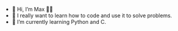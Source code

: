 - 👋 Hi, I’m Max 🏳️‍🌈
- 👀 I really want to learn how to code and use it to solve problems.
- 🌱 I’m currently learning Python and C.

<!---
Max-GengNIU/Max-GengNIU is a ✨ special ✨ repository because its `README.md` (this file) appears on your GitHub profile.
You can click the Preview link to take a look at your changes.
--->
